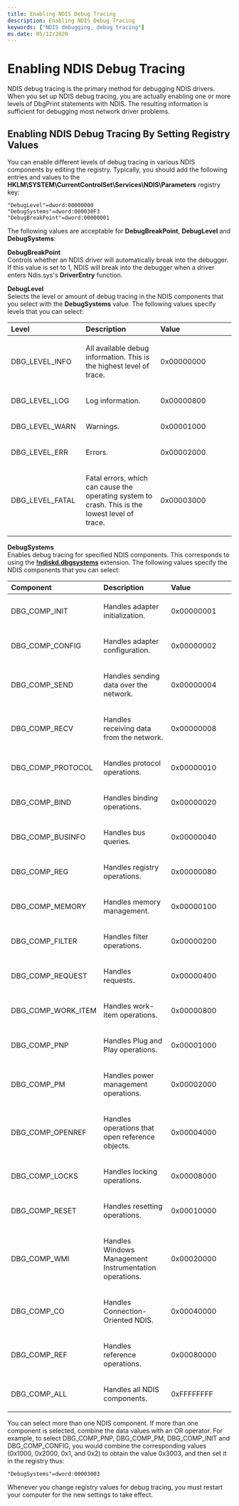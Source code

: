 ```yaml
---
title: Enabling NDIS Debug Tracing
description: Enabling NDIS Debug Tracing
keywords: ["NDIS debugging, debug tracing"]
ms.date: 05/12/2020
---
```


# Enabling NDIS Debug Tracing

NDIS debug tracing is the primary method for debugging NDIS drivers. When you set up NDIS debug tracing, you are actually enabling one or more levels of DbgPrint statements with NDIS. The resulting information is sufficient for debugging most network driver problems.

## Enabling NDIS Debug Tracing By Setting Registry Values

You can enable different levels of debug tracing in various NDIS components by editing the registry. Typically, you should add the following entries and values to the **HKLM\\SYSTEM\\CurrentControlSet\\Services\\NDIS\\Parameters** registry key:

```text
"DebugLevel"=dword:00000000
"DebugSystems"=dword:000030F3
"DebugBreakPoint"=dword:00000001 
```

The following values are acceptable for **DebugBreakPoint**, **DebugLevel** and **DebugSystems**:

<span id="DebugBreakPoint"></span><span id="debugbreakpoint"></span><span id="DEBUGBREAKPOINT"></span>**DebugBreakPoint**  
Controls whether an NDIS driver will automatically break into the debugger. If this value is set to 1, NDIS will break into the debugger when a driver enters Ndis.sys's **DriverEntry** function.

<span id="DebugLevel"></span><span id="debuglevel"></span><span id="DEBUGLEVEL"></span>**DebugLevel**  
Selects the level or amount of debug tracing in the NDIS components that you select with the **DebugSystems** value. The following values specify levels that you can select:

<table>
<colgroup>
<col width="33%" />
<col width="33%" />
<col width="33%" />
</colgroup>
<thead>
<tr class="header">
<th align="left">Level</th>
<th align="left">Description</th>
<th align="left">Value</th>
</tr>
</thead>
<tbody>
<tr class="odd">
<td align="left"><p>DBG_LEVEL_INFO</p></td>
<td align="left"><p>All available debug information. This is the highest level of trace.</p></td>
<td align="left"><p>0x00000000</p></td>
</tr>
<tr class="even">
<td align="left"><p>DBG_LEVEL_LOG</p></td>
<td align="left"><p>Log information.</p></td>
<td align="left"><p>0x00000800</p></td>
</tr>
<tr class="odd">
<td align="left"><p>DBG_LEVEL_WARN</p></td>
<td align="left"><p>Warnings.</p></td>
<td align="left"><p>0x00001000</p></td>
</tr>
<tr class="even">
<td align="left"><p>DBG_LEVEL_ERR</p></td>
<td align="left"><p>Errors.</p></td>
<td align="left"><p>0x00002000</p></td>
</tr>
<tr class="odd">
<td align="left"><p>DBG_LEVEL_FATAL</p></td>
<td align="left"><p>Fatal errors, which can cause the operating system to crash. This is the lowest level of trace.</p></td>
<td align="left"><p>0x00003000</p></td>
</tr>
</tbody>
</table>

<span id="DebugSystems"></span><span id="debugsystems"></span><span id="DEBUGSYSTEMS"></span>**DebugSystems**  
Enables debug tracing for specified NDIS components. This corresponds to using the [**!ndiskd.dbgsystems**](../debuggercmds/-ndiskd-dbgsystems.md) extension. The following values specify the NDIS components that you can select:

<table>
<colgroup>
<col width="33%" />
<col width="33%" />
<col width="33%" />
</colgroup>
<thead>
<tr class="header">
<th align="left">Component</th>
<th align="left">Description</th>
<th align="left">Value</th>
</tr>
</thead>
<tbody>
<tr class="odd">
<td align="left"><p>DBG_COMP_INIT</p></td>
<td align="left"><p>Handles adapter initialization.</p></td>
<td align="left"><p>0x00000001</p></td>
</tr>
<tr class="even">
<td align="left"><p>DBG_COMP_CONFIG</p></td>
<td align="left"><p>Handles adapter configuration.</p></td>
<td align="left"><p>0x00000002</p></td>
</tr>
<tr class="odd">
<td align="left"><p>DBG_COMP_SEND</p></td>
<td align="left"><p>Handles sending data over the network.</p></td>
<td align="left"><p>0x00000004</p></td>
</tr>
<tr class="even">
<td align="left"><p>DBG_COMP_RECV</p></td>
<td align="left"><p>Handles receiving data from the network.</p></td>
<td align="left"><p>0x00000008</p></td>
</tr>
<tr class="odd">
<td align="left"><p>DBG_COMP_PROTOCOL</p></td>
<td align="left"><p>Handles protocol operations.</p></td>
<td align="left"><p>0x00000010</p></td>
</tr>
<tr class="even">
<td align="left"><p>DBG_COMP_BIND</p></td>
<td align="left"><p>Handles binding operations.</p></td>
<td align="left"><p>0x00000020</p></td>
</tr>
<tr class="odd">
<td align="left"><p>DBG_COMP_BUSINFO</p></td>
<td align="left"><p>Handles bus queries.</p></td>
<td align="left"><p>0x00000040</p></td>
</tr>
<tr class="even">
<td align="left"><p>DBG_COMP_REG</p></td>
<td align="left"><p>Handles registry operations.</p></td>
<td align="left"><p>0x00000080</p></td>
</tr>
<tr class="odd">
<td align="left"><p>DBG_COMP_MEMORY</p></td>
<td align="left"><p>Handles memory management.</p></td>
<td align="left"><p>0x00000100</p></td>
</tr>
<tr class="even">
<td align="left"><p>DBG_COMP_FILTER</p></td>
<td align="left"><p>Handles filter operations.</p></td>
<td align="left"><p>0x00000200</p></td>
</tr>
<tr class="odd">
<td align="left"><p>DBG_COMP_REQUEST</p></td>
<td align="left"><p>Handles requests.</p></td>
<td align="left"><p>0x00000400</p></td>
</tr>
<tr class="even">
<td align="left"><p>DBG_COMP_WORK_ITEM</p></td>
<td align="left"><p>Handles work-item operations.</p></td>
<td align="left"><p>0x00000800</p></td>
</tr>
<tr class="odd">
<td align="left"><p>DBG_COMP_PNP</p></td>
<td align="left"><p>Handles Plug and Play operations.</p></td>
<td align="left"><p>0x00001000</p></td>
</tr>
<tr class="even">
<td align="left"><p>DBG_COMP_PM</p></td>
<td align="left"><p>Handles power management operations.</p></td>
<td align="left"><p>0x00002000</p></td>
</tr>
<tr class="odd">
<td align="left"><p>DBG_COMP_OPENREF</p></td>
<td align="left"><p>Handles operations that open reference objects.</p></td>
<td align="left"><p>0x00004000</p></td>
</tr>
<tr class="even">
<td align="left"><p>DBG_COMP_LOCKS</p></td>
<td align="left"><p>Handles locking operations.</p></td>
<td align="left"><p>0x00008000</p></td>
</tr>
<tr class="odd">
<td align="left"><p>DBG_COMP_RESET</p></td>
<td align="left"><p>Handles resetting operations.</p></td>
<td align="left"><p>0x00010000</p></td>
</tr>
<tr class="even">
<td align="left"><p>DBG_COMP_WMI</p></td>
<td align="left"><p>Handles Windows Management Instrumentation operations.</p></td>
<td align="left"><p>0x00020000</p></td>
</tr>
<tr class="odd">
<td align="left"><p>DBG_COMP_CO</p></td>
<td align="left"><p>Handles Connection-Oriented NDIS.</p></td>
<td align="left"><p>0x00040000</p></td>
</tr>
<tr class="even">
<td align="left"><p>DBG_COMP_REF</p></td>
<td align="left"><p>Handles reference operations.</p></td>
<td align="left"><p>0x00080000</p></td>
</tr>
<tr class="odd">
<td align="left"><p>DBG_COMP_ALL</p></td>
<td align="left"><p>Handles all NDIS components.</p></td>
<td align="left"><p>0xFFFFFFFF</p></td>
</tr>
</tbody>
</table>

You can select more than one NDIS component. If more than one component is selected, combine the data values with an OR operator. For example, to select DBG\_COMP\_PNP, DBG\_COMP\_PM, DBG\_COMP\_INIT and DBG\_COMP\_CONFIG, you would combine the corresponding values (0x1000, 0x2000, 0x1, and 0x2) to obtain the value 0x3003, and then set it in the registry thus:

```text
"DebugSystems"=dword:00003003
```

Whenever you change registry values for debug tracing, you must restart your computer for the new settings to take effect.
